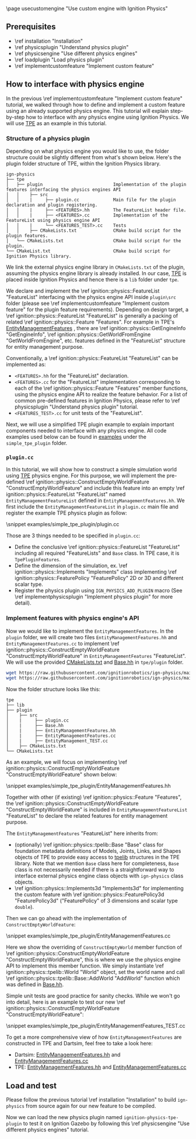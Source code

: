 \page usecustomengine "Use custom engine with Ignition Physics"

## Prerequisites

- \ref installation "Installation"
- \ref physicsplugin "Understand physics plugin"
- \ref physicsengine "Use different physics engines"
- \ref loadplugin "Load physics plugin"
- \ref implementcustomfeature "Implement custom feature"

## How to interface with physics engine

In the previous
\ref implementcustomfeature "Implement custom feature" tutorial, we walked through how to
define and implement a custom feature using an already supported physics
engine. This tutorial will explain step-by-step how to interface with any physics engine
using Ignition Physics. We will use [TPE](https://github.com/ignitionrobotics/ign-physics/tree/main/tpe) as an example in this tutorial.

### Structure of a physics plugin

Depending on what physics engine you would like to use,
the folder structure could be slightly different from what's shown below.
Here's the plugin folder structure of TPE, within the Ignition Physics library.

```
ign-physics
├── tpe
│   ├── plugin                           Implementation of the plugin features interfacing the physics engines API
│   │    ├── src
│   │    |     ├── plugin.cc             Main file for the plugin declaration and plugin registering.
│   │    |     ├── <FEATURES>.hh         The FeatureList header file.
│   │    |     ├── <FEATURES>.cc         Implementation of the FeatureList using physics engine API
│   │    |     └── <FEATURES_TEST>.cc    Tests
│   │    ├── CMakeLists.txt              CMake build script for the plugin features.
│   └── CMakeLists.txt                   CMake build script for the plugin.
└── CMakeList.txt                        CMake build script for Ignition Physics library.
```

We link the external physics engine library
in `CMakeLists.txt` of the plugin, assuming the physics engine library is
already installed. In our case, [TPE](https://github.com/ignitionrobotics/ign-physics/tree/main/tpe)
is placed inside Ignition Physics and hence there is a `lib` folder under `tpe`.

We declare and implement the \ref ignition::physics::FeatureList "FeatureList"
interfacing with the physics engine API inside `plugin\src` folder
(please see \ref implementcustomfeature "Implement custom feature"
for the plugin feature requirements). Depending on design target, a \ref ignition::physics::FeatureList "FeatureList"
is generally a packing of related \ref ignition::physics::Feature "Features".
For example in TPE's [EntityManagementFeatures](https://github.com/ignitionrobotics/ign-physics/blob/main/tpe/plugin/src/EntityManagementFeatures.hh)
, there are \ref ignition::physics::GetEngineInfo "GetEngineInfo",
\ref ignition::physics::GetWorldFromEngine "GetWorldFromEngine", etc. features
defined in the "FeatureList" structure for entity management purpose.

Conventionally, a \ref ignition::physics::FeatureList "FeatureList" can be
implemented as:
- `<FEATURES>.hh` for the "FeatureList" declaration.
- `<FEATURES>.cc` for the "FeatureList" implementation corresponding to each of
the \ref ignition::physics::Feature "Features" member functions, using the
physics engine API to realize the feature behavior. For a list of common
pre-defined features in Ignition Physics, please refer to
\ref physicsplugin "Understand physics plugin" tutorial.
- `<FEATURES_TEST>.cc` for unit tests of the "FeatureList".

Next, we will use a simplified TPE plugin example to explain important components needed to interface with any physics engine. All code examples used below can be found in [examples](https://github.com/ignitionrobotics/ign-physics/tree/ign-physics2/examples) under the `simple_tpe_plugin` folder.

### `plugin.cc`

In this tutorial, we will show how to construct a simple simulation world using
[TPE](https://github.com/ignitionrobotics/ign-physics/tree/main/tpe) physics
engine. For this purpose, we will implement the pre-defined
\ref ignition::physics::ConstructEmptyWorldFeature "ConstructEmptyWorldFeature"
and include this feature into an empty \ref ignition::physics::FeatureList "FeatureList"
named `EntityManagementFeatureList` defined in `EntityManagementFeatures.hh`.
We first include the `EntityManagementFeatureList` in `plugin.cc` main file
and register the example TPE physics plugin as follow:

\snippet examples/simple_tpe_plugin/plugin.cc

Those are 3 things needed to be specified in `plugin.cc`:
- Define the conclusive \ref ignition::physics::FeatureList "FeatureList" including
all required "FeatureLists" and `Base` class. In TPE case, it is `TpePluginFeatures`.
- Define the dimension of the simulation, ex. \ref ignition::physics::Implements "Implements" class implementing
\ref ignition::physics::FeaturePolicy "FeaturePolicy" 2D or 3D and different
scalar type.
- Register the physics plugin using `IGN_PHYSICS_ADD_PLUGIN` macro (See \ref implementphysicsplugin "Implement physics plugin" for more detail).

### Implement features with physics engine's API

Now we would like to implement the `EntityManagementFeatures`.
In the `plugin` folder, we will create two files `EntityManagementFeatures.hh` and
`EntityManagementFeatures.cc` to implement \ref ignition::physics::ConstructEmptyWorldFeature "ConstructEmptyWorldFeature"
in `EntityManagementFeatures` "FeatureList". We will use the provided
[CMakeLists.txt](https://github.com/ignitionrobotics/ign-physics/blob/main/tpe/plugin/CMakeLists.txt)
and [Base.hh](https://github.com/ignitionrobotics/ign-physics/blob/main/tpe/plugin/src/Base.hh)
in  `tpe/plugin` folder.

```bash
wget https://raw.githubusercontent.com/ignitionrobotics/ign-physics/main/tpe/plugin/CMakeLists.txt -P <path-to-ign-physics>/tpe/plugin/
wget https://raw.githubusercontent.com/ignitionrobotics/ign-physics/main/tpe/plugin/src/Base.hh -P <path-to-ign-physics>/tpe/plugin/src
```

Now the folder structure looks like this:

```
tpe
├── lib
├── plugin
│    ├── src
│    |     ├── plugin.cc
│    |     ├── Base.hh
│    |     ├── EntityManagementFeatures.hh
│    |     ├── EntityManagementFeatures.cc
│    |     ├── EntityManagement_TEST.cc
│    ├── CMakeLists.txt
└── CMakeLists.txt
```

As an example, we will focus on implementing \ref ignition::physics::ConstructEmptyWorldFeature "ConstructEmptyWorldFeature" shown below:

\snippet examples/simple_tpe_plugin/EntityManagementFeatures.hh

Together with other (if existing) \ref ignition::physics::Feature "Features",
the \ref ignition::physics::ConstructEmptyWorldFeature "ConstructEmptyWorldFeature"
is included in `EntityManagementFeatureList` "FeatureList" to declare the related
features for entity management purpose.

The `EntityManagementFeatures` "FeatureList" here inherits from:
- (optionally) \ref ignition::physics::tpelib::Base "Base"
class for foundation metadata definitions of Models, Joints, Links, and Shapes objects
of TPE to provide easy access to [tpelib](https://github.com/ignitionrobotics/ign-physics/tree/main/tpe/lib)
structures in the TPE library. Note that we mention `Base` class here for
completeness, `Base` class is not necessarily needed if there is a straightforward
way to interface external physics engine class objects with `ign-physics` class objects.
- \ref ignition::physics::Implements3d "Implements3d" for implementing the
custom feature with \ref ignition::physics::FeaturePolicy3d "FeaturePolicy3d"
("FeaturePolicy" of 3 dimensions and scalar type `double`).

Then we can go ahead with the implementation of `ConstructEmptyWorldFeature`:

\snippet examples/simple_tpe_plugin/EntityManagementFeatures.cc

Here we show the overriding of `ConstructEmptyWorld` member function of
\ref ignition::physics::ConstructEmptyWorldFeature "ConstructEmptyWorldFeature",
this is where we use the physics engine API to implement this member function.
We simply instantiate \ref ignition::physics::tpelib::World "World" object, set
the world name and call \ref ignition::physics::tpelib::Base::AddWorld "AddWorld"
function which was defined in [Base.hh](https://github.com/ignitionrobotics/ign-physics/blob/main/tpe/plugin/src/Base.hh).

Simple unit tests are good practice for sanity checks.
While we won't go into detail, here is an example to test our new
\ref ignition::physics::ConstructEmptyWorldFeature "ConstructEmptyWorldFeature":

\snippet examples/simple_tpe_plugin/EntityManagementFeatures_TEST.cc

To get a more comprehensive view of how `EntityManagementFeatures` are constructed in TPE and Dartsim,
feel free to take a look here:
- Dartsim: [EntityManagementFeatures.hh](https://github.com/ignitionrobotics/ign-physics/blob/ign-physics2/dartsim/src/EntityManagementFeatures.hh) and [EntityManagementFeatures.cc](https://github.com/ignitionrobotics/ign-physics/blob/ign-physics2/dartsim/src/EntityManagementFeatures.cc)
- TPE: [EntityManagementFeatures.hh](https://github.com/ignitionrobotics/ign-physics/blob/ign-physics2/tpe/plugin/src/EntityManagementFeatures.hh) and [EntityManagementFeatures.cc](https://github.com/ignitionrobotics/ign-physics/blob/ign-physics2/tpe/plugin/src/EntityManagementFeatures.cc)

## Load and test

Please follow the previous tutorial \ref installation "Installation" to build
`ign-physics` from source again for our new feature to be compiled.

Now we can load the new physics plugin named `ignition-physics-tpe-plugin`
to test it on Ignition Gazebo by following this \ref physicsengine "Use different physics engines" tutorial.
